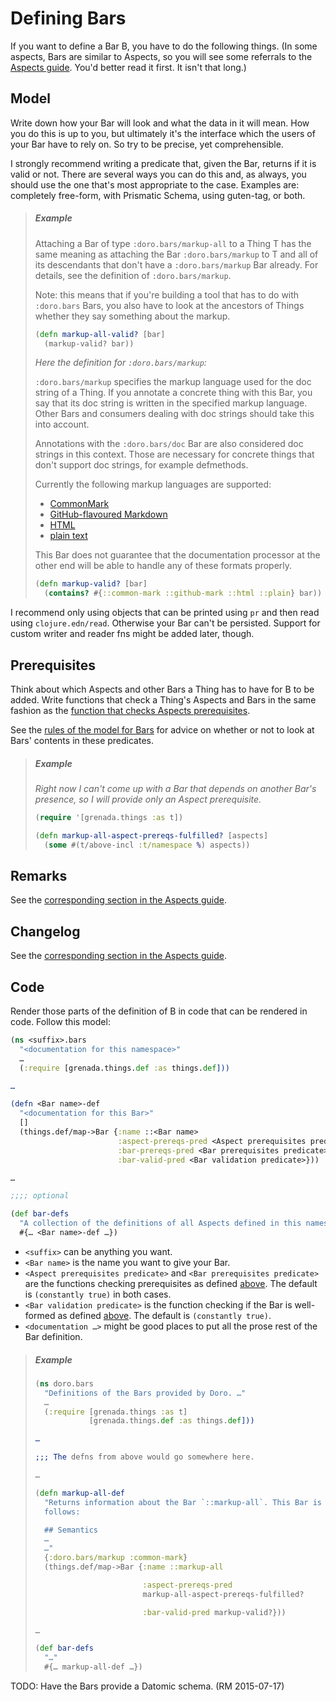 # Defining Bars

If you want to define a Bar B, you have to do the following things. (In some
aspects, Bars are similar to Aspects, so you will see some referrals to the
[Aspects guide](AspectsImp.md). You'd better read it first. It isn't that long.)

## Model

Write down how your Bar will look and what the data in it will mean. How you do
this is up to you, but ultimately it's the interface which the users of your Bar
have to rely on. So try to be precise, yet comprehensible.

I strongly recommend writing a predicate that, given the Bar, returns if it is
valid or not. There are several ways you can do this and, as always, you should
use the one that's most appropriate to the case. Examples are: completely
free-form, with Prismatic Schema, using guten-tag, or both.

> ##### Example
>
> Attaching a Bar of type `:doro.bars/markup-all` to a Thing T has the same
> meaning as attaching the Bar `:doro.bars/markup` to T and all of its
> descendants that  don't have a `:doro.bars/markup` Bar already. For details,
> see the definition of `:doro.bars/markup`.
>
> Note: this means that if you're building a tool that has to do with
> `:doro.bars` Bars, you also have to look at the ancestors of Things whether
> they say something about the markup.
>
> ```clojure
> (defn markup-all-valid? [bar]
>   (markup-valid? bar))
> ```
>
> *Here the definition for `:doro.bars/markup`:*
>
> `:doro.bars/markup` specifies the markup language used for the doc
> string of a Thing. If you annotate a concrete thing with this Bar, you say
> that its doc string is written in the specified markup language. Other Bars
> and consumers dealing with doc strings should take this into account.
>
> Annotations with the `:doro.bars/doc` Bar are also considered doc strings in
> this context. Those are necessary for concrete things that don't support doc
> strings, for example defmethods.
>
> Currently the following markup languages are supported:
>
>  - [CommonMark](http://commonmark.org/)
>  - [GitHub-flavoured
>    Markdown](https://help.github.com/articles/github-flavored-markdown/)
>  - [HTML](http://www.w3.org/TR/html/)
>  - [plain text](http://www.unicode.org/versions/Unicode6.1.0/ch02.pdf)
>
> This Bar does not guarantee that the documentation processor at the other end
> will be able to handle any of these formats properly.
>
> ```clojure
> (defn markup-valid? [bar]
>   (contains? #{::common-mark ::github-mark ::html ::plain} bar))
> ```

I recommend only using objects that can be printed using `pr` and then read
using `clojure.edn/read`. Otherwise your Bar can't be persisted. Support for
custom writer and reader fns might be added later, though.

## Prerequisites

Think about which Aspects and other Bars a Thing has to have for B to be added.
Write functions that check a Thing's Aspects and Bars in the same fashion as the
[function that checks Aspects prerequisites](AspectsImp.md#prerequisites).

See the [rules of the model for Bars](NewModel.md#more-on-bars) for advice on
whether or not to look at Bars' contents in these predicates.

> ##### Example
>
> *Right now I can't come up with a Bar that depends on another Bar's presence,
> so I will provide only an Aspect prerequisite.*
>
> ```clojure
> (require '[grenada.things :as t])
>
> (defn markup-all-aspect-prereqs-fulfilled? [aspects]
>   (some #(t/above-incl :t/namespace %) aspects))
> ```


## Remarks

See the [corresponding section in the Aspects guide](AspectsImp.md#remarks).

## Changelog

See the [corresponding section in the Aspects guide](AspectsImp.md#changelog).

## Code

Render those parts of the definition of B in code that can be rendered in code.
Follow this model:

```clojure
(ns <suffix>.bars
  "<documentation for this namespace>"
  …
  (:require [grenada.things.def :as things.def]))

…

(defn <Bar name>-def
  "<documentation for this Bar>"
  []
  (things.def/map->Bar {:name ::<Bar name>
                        :aspect-prereqs-pred <Aspect prerequisites predicate>
                        :bar-prereqs-pred <Bar prerequisites predicate>
                        :bar-valid-pred <Bar validation predicate>}))

…

;;;; optional

(def bar-defs
  "A collection of the definitions of all Aspects defined in this namespace."
  #{… <Bar name>-def …})
```

 - `<suffix>` can be anything you want.
 - `<Bar name>` is the name you want to give your Bar.
 - `<Aspect prerequisites predicate>` and `<Bar prerequisites predicate>` are
   the functions checking prerequisites as defined [above](#prerequisites).
   The default is `(constantly true)` in both cases.
 - `<Bar validation predicate>` is the function checking if the Bar is
   well-formed as defined [above](#model). The default is `(constantly true)`.
 - `<documentation …>` might be good places to put all the prose rest of the
   Bar definition.

> ##### Example
>
> ```clojure
> (ns doro.bars
>   "Definitions of the Bars provided by Doro. …"
>   …
>   (:require [grenada.things :as t]
>             [grenada.things.def :as things.def]))
>
> …
>
> ;;; The defns from above would go somewhere here.
>
> …
>
> (defn markup-all-def
>   "Returns information about the Bar `::markup-all`. This Bar is defined as
>   follows:
>
>   ## Semantics
>   …
>   …"
>   {:doro.bars/markup :common-mark}
>   (things.def/map->Bar {:name ::markup-all
>
>                         :aspect-prereqs-pred
>                         markup-all-aspect-prereqs-fulfilled?
>
>                         :bar-valid-pred markup-valid?}))
>
> …
>
> (def bar-defs
>   "…"
>   #{… markup-all-def …})
> ```

TODO: Have the Bars provide a Datomic schema. (RM 2015-07-17)
